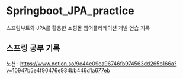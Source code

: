 # Springboot_JPA_practice
스프링부트와 JPA를 활용한 쇼핑몰 웹어플리케이션 개발 연습 기록

## 스프링 공부 기록
노션 : https://www.notion.so/9e44e09ca96746fb974563dd265b166a?v=10947b5e4f90476e934bb446d1a677eb


